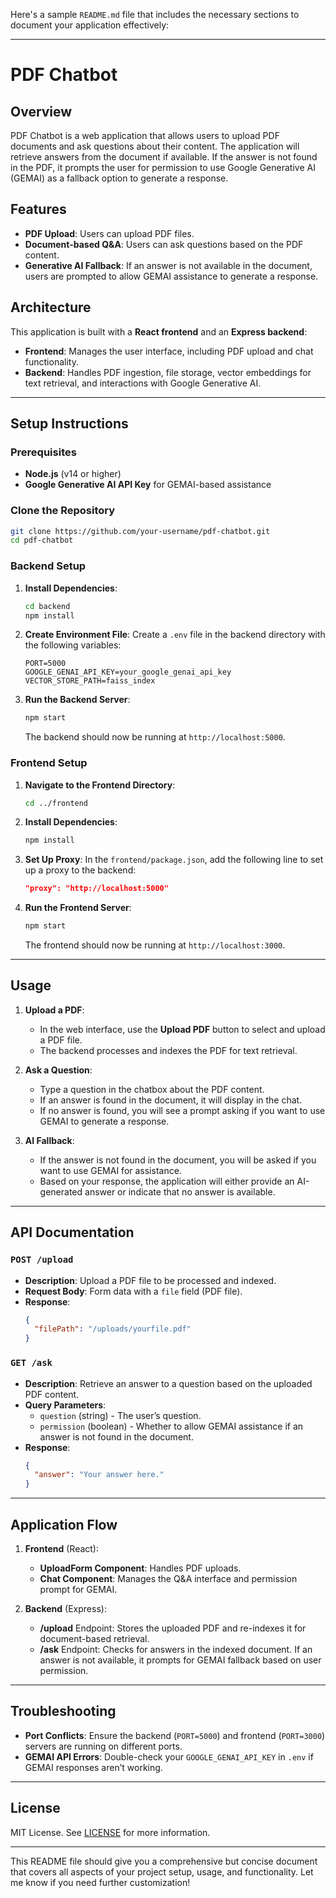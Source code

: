 Here's a sample `README.md` file that includes the necessary sections to document your application effectively:

---

# PDF Chatbot

## Overview

PDF Chatbot is a web application that allows users to upload PDF documents and ask questions about their content. The application will retrieve answers from the document if available. If the answer is not found in the PDF, it prompts the user for permission to use Google Generative AI (GEMAI) as a fallback option to generate a response.

## Features

- **PDF Upload**: Users can upload PDF files.
- **Document-based Q&A**: Users can ask questions based on the PDF content.
- **Generative AI Fallback**: If an answer is not available in the document, users are prompted to allow GEMAI assistance to generate a response.

## Architecture

This application is built with a **React frontend** and an **Express backend**:
- **Frontend**: Manages the user interface, including PDF upload and chat functionality.
- **Backend**: Handles PDF ingestion, file storage, vector embeddings for text retrieval, and interactions with Google Generative AI.

---

## Setup Instructions

### Prerequisites

- **Node.js** (v14 or higher)
- **Google Generative AI API Key** for GEMAI-based assistance

### Clone the Repository

```bash
git clone https://github.com/your-username/pdf-chatbot.git
cd pdf-chatbot
```

### Backend Setup

1. **Install Dependencies**:
   ```bash
   cd backend
   npm install
   ```

2. **Create Environment File**:
   Create a `.env` file in the backend directory with the following variables:
   ```plaintext
   PORT=5000
   GOOGLE_GENAI_API_KEY=your_google_genai_api_key
   VECTOR_STORE_PATH=faiss_index
   ```

3. **Run the Backend Server**:
   ```bash
   npm start
   ```

   The backend should now be running at `http://localhost:5000`.

### Frontend Setup

1. **Navigate to the Frontend Directory**:
   ```bash
   cd ../frontend
   ```

2. **Install Dependencies**:
   ```bash
   npm install
   ```

3. **Set Up Proxy**:
   In the `frontend/package.json`, add the following line to set up a proxy to the backend:
   ```json
   "proxy": "http://localhost:5000"
   ```

4. **Run the Frontend Server**:
   ```bash
   npm start
   ```

   The frontend should now be running at `http://localhost:3000`.

---

## Usage

1. **Upload a PDF**:
   - In the web interface, use the **Upload PDF** button to select and upload a PDF file.
   - The backend processes and indexes the PDF for text retrieval.

2. **Ask a Question**:
   - Type a question in the chatbox about the PDF content.
   - If an answer is found in the document, it will display in the chat.
   - If no answer is found, you will see a prompt asking if you want to use GEMAI to generate a response.

3. **AI Fallback**:
   - If the answer is not found in the document, you will be asked if you want to use GEMAI for assistance.
   - Based on your response, the application will either provide an AI-generated answer or indicate that no answer is available.

---

## API Documentation

### `POST /upload`
- **Description**: Upload a PDF file to be processed and indexed.
- **Request Body**: Form data with a `file` field (PDF file).
- **Response**:
  ```json
  {
    "filePath": "/uploads/yourfile.pdf"
  }
  ```

### `GET /ask`
- **Description**: Retrieve an answer to a question based on the uploaded PDF content.
- **Query Parameters**:
  - `question` (string) - The user’s question.
  - `permission` (boolean) - Whether to allow GEMAI assistance if an answer is not found in the document.
- **Response**:
  ```json
  {
    "answer": "Your answer here."
  }
  ```

---

## Application Flow

1. **Frontend** (React):
   - **UploadForm Component**: Handles PDF uploads.
   - **Chat Component**: Manages the Q&A interface and permission prompt for GEMAI.

2. **Backend** (Express):
   - **/upload** Endpoint: Stores the uploaded PDF and re-indexes it for document-based retrieval.
   - **/ask** Endpoint: Checks for answers in the indexed document. If an answer is not available, it prompts for GEMAI fallback based on user permission.

---


## Troubleshooting

- **Port Conflicts**: Ensure the backend (`PORT=5000`) and frontend (`PORT=3000`) servers are running on different ports.
- **GEMAI API Errors**: Double-check your `GOOGLE_GENAI_API_KEY` in `.env` if GEMAI responses aren’t working.

---

## License

MIT License. See [LICENSE](LICENSE) for more information.

---

This README file should give you a comprehensive but concise document that covers all aspects of your project setup, usage, and functionality. Let me know if you need further customization!